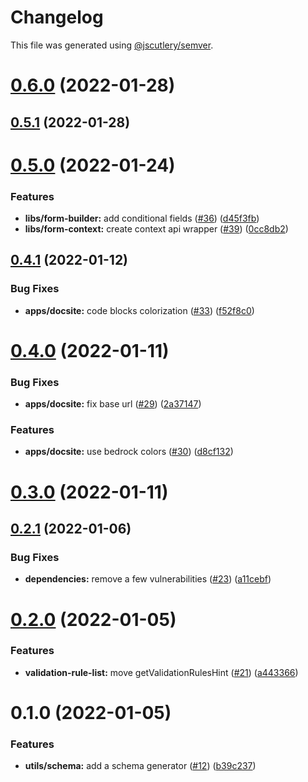# Changelog

This file was generated using [@jscutlery/semver](https://github.com/jscutlery/semver).

# [0.6.0](https://github.com/BedrockStreaming/forms/compare/v0.5.1...v0.6.0) (2022-01-28)



## [0.5.1](https://github.com/BedrockStreaming/forms/compare/v0.5.0...v0.5.1) (2022-01-28)



# [0.5.0](https://github.com/BedrockStreaming/forms/compare/v0.4.1...v0.5.0) (2022-01-24)


### Features

* **libs/form-builder:** add conditional fields ([#36](https://github.com/BedrockStreaming/forms/issues/36)) ([d45f3fb](https://github.com/BedrockStreaming/forms/commit/d45f3fbf4a9c44cafda30b92090d8ca2787cbb0f))
* **libs/form-context:** create context api wrapper ([#39](https://github.com/BedrockStreaming/forms/issues/39)) ([0cc8db2](https://github.com/BedrockStreaming/forms/commit/0cc8db268cc34a5f9c22344e8e2b58eac86208e4))



## [0.4.1](https://github.com/BedrockStreaming/forms/compare/v0.4.0...v0.4.1) (2022-01-12)


### Bug Fixes

* **apps/docsite:** code blocks colorization ([#33](https://github.com/BedrockStreaming/forms/issues/33)) ([f52f8c0](https://github.com/BedrockStreaming/forms/commit/f52f8c0c790ace0d404a280a3857a9e4160c33b6))



# [0.4.0](https://github.com/BedrockStreaming/forms/compare/v0.3.0...v0.4.0) (2022-01-11)


### Bug Fixes

* **apps/docsite:** fix base url ([#29](https://github.com/BedrockStreaming/forms/issues/29)) ([2a37147](https://github.com/BedrockStreaming/forms/commit/2a37147f2ae5ca335d4a4a095d1267794eb66b64))


### Features

* **apps/docsite:** use bedrock colors ([#30](https://github.com/BedrockStreaming/forms/issues/30)) ([d8cf132](https://github.com/BedrockStreaming/forms/commit/d8cf1329b0d7bff8fc09327840df8058841945c3))



# [0.3.0](https://github.com/BedrockStreaming/forms/compare/v0.2.1...v0.3.0) (2022-01-11)



## [0.2.1](https://github.com/BedrockStreaming/forms/compare/v0.2.0...v0.2.1) (2022-01-06)


### Bug Fixes

* **dependencies:** remove a few vulnerabilities ([#23](https://github.com/BedrockStreaming/forms/issues/23)) ([a11cebf](https://github.com/BedrockStreaming/forms/commit/a11cebf9bbb0bbff0fd409def1dba1b858880582))



# [0.2.0](https://github.com/BedrockStreaming/forms/compare/v0.1.0...v0.2.0) (2022-01-05)


### Features

* **validation-rule-list:** move getValidationRulesHint ([#21](https://github.com/BedrockStreaming/forms/issues/21)) ([a443366](https://github.com/BedrockStreaming/forms/commit/a443366d84fa3753dc3e6f3980fbe737f05e6e09))



# 0.1.0 (2022-01-05)


### Features

* **utils/schema:** add a schema generator ([#12](https://github.com/BedrockStreaming/forms/issues/12)) ([b39c237](https://github.com/BedrockStreaming/forms/commit/b39c23798435ba4c92e9613a00ec73996eba8171))
